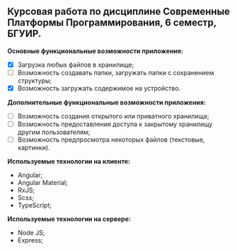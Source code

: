 ## Курсовая работа по дисциплине Современные Платформы Программирования, 6 семестр, БГУИР. ##

**Основные функциональные возможности приложения:**
- [x] Загрузка любых файлов в хранилище;
- [ ] Возможность создавать папки, загружать папки с сохранением структуры;
- [x] Возможность загружать содержимое на устройство.

**Дополнительные функциональные возможности приложения:**
- [ ] Возможность создания открытого или приватного хранилища;
- [ ] Возможность предоставления доступа к закрытому хранилищу другим пользователям;
- [ ] Возможность предпросмотра некоторых файлов (текстовые, картинки).

**Используемые технологии на клиенте:**
- Angular;
- Angular Material;
- RxJS;
- Scss;
- TypeScript;

**Используемые технологии на сервере:**
- Node JS;
- Express;
